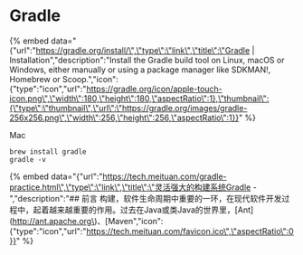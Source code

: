 # Gradle

{% embed data="{\"url\":\"https://gradle.org/install/\",\"type\":\"link\",\"title\":\"Gradle \| Installation\",\"description\":\"Install the Gradle build tool on Linux, macOS or Windows, either manually or using a package manager like SDKMAN!, Homebrew or Scoop.\",\"icon\":{\"type\":\"icon\",\"url\":\"https://gradle.org/icon/apple-touch-icon.png\",\"width\":180,\"height\":180,\"aspectRatio\":1},\"thumbnail\":{\"type\":\"thumbnail\",\"url\":\"https://gradle.org/images/gradle-256x256.png\",\"width\":256,\"height\":256,\"aspectRatio\":1}}" %}

 Mac

```text
brew install gradle
gradle -v
```





{% embed data="{\"url\":\"https://tech.meituan.com/gradle-practice.html\",\"type\":\"link\",\"title\":\"灵活强大的构建系统Gradle - \",\"description\":\"\#\# 前言  构建，软件生命周期中重要的一环，在现代软件开发过程中，起着越来越重要的作用。过去在Java或类Java的世界里，\[Ant\]\(http://ant.apache.org\)、\[Maven\",\"icon\":{\"type\":\"icon\",\"url\":\"https://tech.meituan.com/favicon.ico\",\"aspectRatio\":0}}" %}

